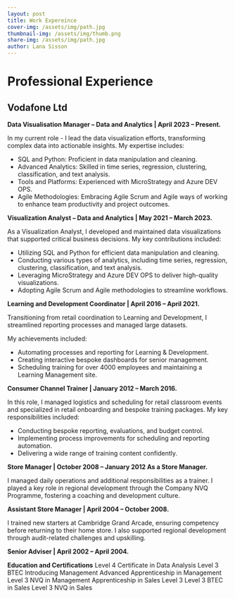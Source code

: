 ```yaml
---
layout: post
title: Work Expereince
cover-img: /assets/img/path.jpg
thumbnail-img: /assets/img/thumb.png
share-img: /assets/img/path.jpg
author: Lana Sisson
---
```


# Professional Experience #

## Vodafone Ltd ##

**Data Visualisation Manager – Data and Analytics | April 2023 – Present.** 

In my current role - I lead the data visualization efforts, transforming complex data into actionable insights. My expertise includes:

* SQL and Python: Proficient in data manipulation and cleaning.
* Advanced Analytics: Skilled in time series, regression, clustering, classification, and text analysis.
* Tools and Platforms: Experienced with MicroStrategy and Azure DEV OPS.
* Agile Methodologies: Embracing Agile Scrum and Agile ways of working to enhance team productivity and project outcomes.

**Visualization Analyst – Data and Analytics | May 2021 – March 2023.**

As a Visualization Analyst, I developed and maintained data visualizations that supported critical business decisions. My key contributions included:

* Utilizing SQL and Python for efficient data manipulation and cleaning.
* Conducting various types of analytics, including time series, regression, clustering, classification, and text analysis.
* Leveraging MicroStrategy and Azure DEV OPS to deliver high-quality visualizations.
* Adopting Agile Scrum and Agile methodologies to streamline workflows.

**Learning and Development Coordinator | April 2016 – April 2021.**

Transitioning from retail coordination to Learning and Development, I streamlined reporting processes and managed large datasets. 

My achievements included:
* Automating processes and reporting for Learning & Development.
* Creating interactive bespoke dashboards for senior management.
* Scheduling training for over 4000 employees and maintaining a Learning Management site.

**Consumer Channel Trainer | January 2012 – March 2016.**

In this role, I managed logistics and scheduling for retail classroom events and specialized in retail onboarding and bespoke training packages. 
My key responsibilities included:

* Conducting bespoke reporting, evaluations, and budget control.
* Implementing process improvements for scheduling and reporting automation.
* Delivering a wide range of training content confidently.

**Store Manager | October 2008 – January 2012 As a Store Manager.** 

I managed daily operations and additional responsibilities as a trainer. I played a key role in regional development through the Company NVQ Programme, fostering a coaching and development culture.

**Assistant Store Manager | April 2004 – October 2008.**

I trained new starters at Cambridge Grand Arcade, ensuring competency before returning to their home store. I also supported regional development through audit-related challenges and upskilling.

**Senior Adviser | April 2002 – April 2004.**

**Education and Certifications**
Level 4 Certificate in Data Analysis
Level 3 BTEC Introducing Management
Advanced Apprenticeship in Management
Level 3 NVQ in Management
Apprenticeship in Sales Level 3
Level 3 BTEC in Sales
Level 3 NVQ in Sales
